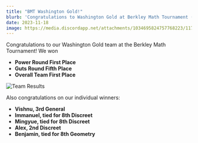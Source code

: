 ```yaml
---
title: "BMT Washington Gold!"
blurb: 'Congratulations to Washington Gold at Berkley Math Tournament (BMT) 2023!'
date: 2023-11-18
image: https://media.discordapp.net/attachments/1034695824757768223/1175676881643782164/image.png?ex=656c196b&is=6559a46b&hm=2570f8d1aadc2c395ddc2b62f356a2d49a050a2265d02c7e8f91c7359b6222bd&=&width=726&height=544
---
```


Congratulations to our Washington Gold team at the Berkley Math Tournament! We won 
* **Power Round First Place**
* **Guts Round Fifth Place**
* **Overall Team First Place**

![Team Results](https://media.discordapp.net/attachments/1097748999714394214/1173053658842267750/SPOILER_IMG_0777.JPG?ex=656bc8da&is=655953da&hm=7e80309a3dd434a7ed052fb2579c94b7d73b879e80592bf5c49a26ed2dc63900&=&width=408&height=544)

Also congratulations on our individual winners:

* **Vishnu, 3rd General**
* **Immanuel, tied for 8th Discreet**
* **Mingyue, tied for 8th Discreet**
* **Alex, 2nd Discreet**
* **Benjamin, tied for 8th Geometry**
